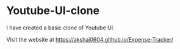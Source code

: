 # Youtube-UI-clone
I have created a basic clone of Youtube UI.


Visit the website at  https://akshaj0604.github.io/Expense-Tracker/
